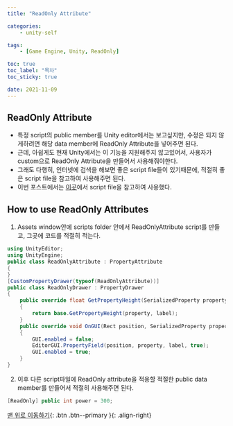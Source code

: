 ```yaml
---
title: "ReadOnly Attribute"

categories:
    - unity-self

tags:
    - [Game Engine, Unity, ReadOnly]

toc: true
toc_label: "목차"
toc_sticky: true

date: 2021-11-09
---
```


## ReadOnly Attribute
- 특정 script의 public member를 Unity editor에서는 보고싶지만, 수정은 되지 않게하려면 해당 data member에 ReadOnly Attribute을 넣어주면 된다.
- 근데, 아쉽게도 현재 Unity에서는 이 기능을 지원해주지 않고있어서, 사용자가 custom으로 ReadOnly Attribute을 만들어서 사용해줘야한다.
- 그래도 다행히, 인터넷에 검색을 해보면 좋은 script file들이 있기때문에, 적절히 좋은 script file을 참고하여 사용해주면 된다.
- 이번 포스트에서는 [이곳](https://drehzr.tistory.com/654)에서 script file을 참고하여 사용했다.

## How to use ReadOnly Attributes
1. Assets window안에 scripts folder 안에서 ReadOnlyAttribute script를 만들고, 그곳에 코드를 적절히 적는다.
```c#
using UnityEditor;
using UnityEngine;
public class ReadOnlyAttribute : PropertyAttribute
{
}
[CustomPropertyDrawer(typeof(ReadOnlyAttribute))]
public class ReadOnlyDrawer : PropertyDrawer
{
    public override float GetPropertyHeight(SerializedProperty property, GUIContent label)
    {
        return base.GetPropertyHeight(property, label);
    }
    public override void OnGUI(Rect position, SerializedProperty property, GUIContent label)
    {
        GUI.enabled = false;
        EditorGUI.PropertyField(position, property, label, true);
        GUI.enabled = true;
    }
}
```
2. 이후 다른 script파일에 ReadOnly attribute을 적용할 적절한 public data member를 만들어서 적절히 사용해주면 된다.
```c#
[ReadOnly] public int power = 300;
```


[맨 위로 이동하기](#){: .btn .btn--primary }{: .align-right}